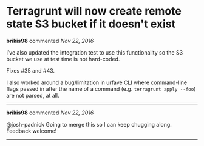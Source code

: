 # Terragrunt will now create remote state S3 bucket if it doesn't exist

**brikis98** commented *Nov 22, 2016*

I’ve also updated the integration test to use this functionality so the
S3 bucket we use at test time is not hard-coded.

Fixes #35 and #43.

I also worked around a bug/limitation in urfave CLI where command-line flags passed in after the name of a command (e.g. `terragrunt apply --foo`) are not parsed, at all.
<br />
***


**brikis98** commented *Nov 22, 2016*

@josh-padnick Going to merge this so I can keep chugging along. Feedback welcome!
***

